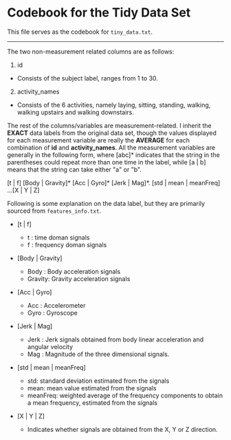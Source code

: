 # Codebook for the Tidy Data Set

This file serves as the codebook for `tiny_data.txt`. 

***

The two non-measurement related columns are as follows:

1. id
  * Consists of the subject label, ranges from 1 to 30.

2. activity_names
  * Consists of the 6 activities, namely laying, sitting, standing, walking, walking upstairs and walking downstairs.

The rest of the columns/variables are measurement-related. I inherit the **EXACT** data labels from the original data set, though the values displayed for each measurement variable are really the **AVERAGE** for each combination of **id** and **activity_names**. All the measurement variables are generally in the following form, where [abc]\* indicates that the string in the parentheses could repeat more than one time in the label, while [a | b] means that the string can take either "a" or "b". 

[t | f] [Body | Gravity]\* [Acc | Gyro]\* [Jerk | Mag]\*. [std | mean | meanFreq] ...[X | Y | Z]

Following is some explanation on the data label, but they are primarily sourced from `features_info.txt`.

* [t | f] 
  * t : time doman signals
  * f : frequency doman signals

* [Body | Gravity]
	* Body : Body acceleration signals
	* Gravity: Gravity acceleration signals

* [Acc | Gyro]
	* Acc : Accelerometer
	* Gyro : Gyroscope

* [Jerk | Mag]
	* Jerk : Jerk signals obtained from body linear acceleration and angular velocity
	* Mag : Magnitude of the three dimensional signals.

* [std | mean | meanFreq]
	* std: standard deviation estimated from the signals
	* mean: mean value estimated from the signals
	* meanFreq: weighted average of the frequency components to obtain a mean frequency, 				estimated from the signals

* [X | Y | Z]
	* Indicates whether signals are obtained from the X, Y or Z direction.